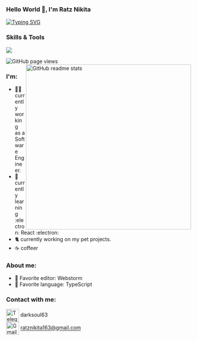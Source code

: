### Hello World 👋, I'm Ratz Nikita


[![Typing SVG](https://readme-typing-svg.demolab.com/?font=jetbrains+mono&size=22&color=01C1FF&center=false&vCenter=true&lines=Fullstack+Web+Developer;TypeScript,+NodeJS,+React)](https://git.io/typing-svg)

### Skills & Tools
  <p align="left">
  <img  src="https://skillicons.dev/icons?i=js,ts,html,css,git,redux,react,jest,figma,materialui,nodejs,postman,idea" />
  </p>

<img src="https://komarev.com/ghpvc/?username=RatzNikita&color=36BCF7&style=flat-square" alt="GitHub page views">

<img src="https://github-readme-stats.vercel.app/api?username=RatzNikita&count_private=true&title_color=36BCF7&icon_color=36BCF7&text_color=36BCF7&bg_color=292929&hide_border=true" alt="GitHub readme stats" width=450px align=right>

### I'm:
- 🧙‍♂️ currently working as a Software Engineer.
- 🌱 currently learning :electron: React :electron:
- 🐈 currently working on my pet projects.
- ☕ coffeer
### About me:
- 📑 Favorite editor: Webstorm
- 📜 Favorite language: TypeScript


  
  
 ### Contact with me: 
 <img src="https://img.icons8.com/?size=512&id=63306&format=png" width="35px" height="35px" alt="Telegram icon" align="center">   darksoul63</img>
 <br/>
 <img src="https://img.icons8.com/?size=512&id=P7UIlhbpWzZm&format=png" width="35px" height="35px" alt="Gmail icon" align="center">   ratznikita163@gmail.com</img>
 
